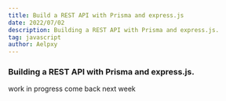 ```yaml
---
title: Build a REST API with Prisma and express.js
date: 2022/07/02
description: Building a REST API with Prisma and express.js.
tag: javascript
author: Aelpxy
---
```



### Building a REST API with Prisma and express.js.

work in progress come back next week
